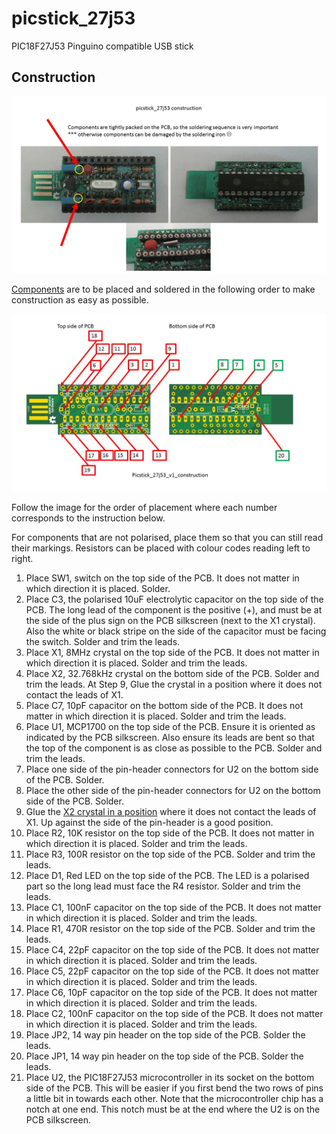 # picstick_27j53
PIC18F27J53 Pinguino compatible USB stick

Construction
------------

![Completed PCB](https://github.com/kaza007/picstick_27j53/blob/master/construction/picstick_27j53_v1_construction_final.jpg)

[Components](https://github.com/kaza007/picstick_27j53/blob/master/construction/picstick_27j53_v1_components.jpg) are to be placed and soldered in the following order to make construction as easy as possible. 

![PartsOrder](https://github.com/kaza007/picstick_27j53/blob/master/construction/picstick_27j53_v1_construction.jpg)

Follow the image for the order of placement where each number corresponds to the instruction below.

For components that are not polarised, place them so that you can still read their markings. Resistors can be placed with colour codes reading left to right.

1. Place SW1, switch on the top side of the PCB. It does not matter in which direction it is placed. Solder.
2. Place C3, the polarised 10uF electrolytic capacitor on the top side of the PCB. The long lead of the component is the positive (+), and must be at the side of the plus sign on the PCB silkscreen (next to the X1 crystal). Also the white or black stripe on the side of the capacitor must be facing the switch. Solder and trim the leads.
3. Place X1, 8MHz crystal on the top side of the PCB.  It does not matter in which direction it is placed. Solder and trim the leads.
4. Place X2, 32.768kHz crystal on the bottom side of the PCB. Solder and trim the leads. At Step 9, Glue the crystal in a position where it does not contact the leads of X1.
5. Place C7, 10pF capacitor on the bottom side of the PCB. It does not matter in which direction it is placed. Solder and trim the leads.
6. Place U1, MCP1700 on the top side of the PCB. Ensure it is oriented as indicated by the PCB silkscreen. Also ensure its leads are bent so that the top of the component is as close as possible to the PCB. Solder and trim the leads.
7. Place one side of the pin-header connectors for U2 on the bottom side of the PCB. Solder.
8. Place the other side of the pin-header connectors for U2 on the bottom side of the PCB. Solder.
9. Glue the [X2 crystal in a position](https://github.com/kaza007/picstick_27j53/blob/master/construction/picstick_27j53_v1_X2_position.jpg)
 where it does not contact the leads of X1. Up against the side of the pin-header is a good position.
10. Place R2, 10K resistor on the top side of the PCB. It does not matter in which direction it is placed. Solder and trim the leads.
11. Place R3, 100R resistor on the top side of the PCB. Solder and trim the leads.
12. Place D1, Red LED on the top side of the PCB. The LED is a polarised part so the long lead must face the R4 resistor. Solder and trim the leads.
13. Place C1, 100nF capacitor on the top side of the PCB. It does not matter in which direction it is placed. Solder and trim the leads.
14. Place R1, 470R resistor on the top side of the PCB. Solder and trim the leads.
15. Place C4, 22pF capacitor on the top side of the PCB. It does not matter in which direction it is placed. Solder and trim the leads.
16. Place C5, 22pF capacitor on the top side of the PCB. It does not matter in which direction it is placed. Solder and trim the leads.
17. Place C6, 10pF capacitor on the top side of the PCB. It does not matter in which direction it is placed. Solder and trim the leads.
18. Place C2, 100nF capacitor on the top side of the PCB. It does not matter in which direction it is placed. Solder and trim the leads.
19. Place JP2, 14 way pin header on the top side of the PCB. Solder the leads.
20. Place JP1, 14 way pin header on the top side of the PCB. Solder the leads.
21. Place U2, the PIC18F27J53 microcontroller in its socket on the bottom side of the PCB. This will be easier if you first bend the two rows of pins a little bit in towards each other. Note that the microcontroller chip has a notch at one end. This notch must be at the end where the U2 is on the PCB silkscreen.
